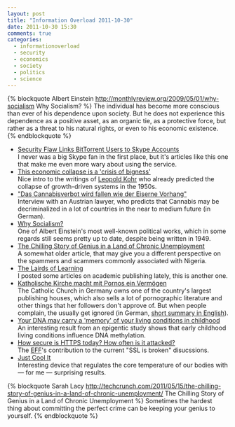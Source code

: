 ```yaml
---
layout: post
title: "Information Overload 2011-10-30"
date: 2011-10-30 15:30
comments: true
categories:
  - informationoverload
  - security
  - economics
  - society
  - politics
  - science
---
```

{% blockquote Albert Einstein http://monthlyreview.org/2009/05/01/why-socialism Why Socialism? %}
The individual has become more conscious than ever of his dependence upon society. But he does not experience this dependence as a positive asset, as an organic tie, as a protective force, but rather as a threat to his natural rights, or even to his economic existence.
{% endblockquote %}

* [Security Flaw Links BitTorrent Users to Skype Accounts](http://torrentfreak.com/security-flaw-links-bittorrent-users-to-skype-accounts-111020/)<br/>I never was a big Skype fan in the first place, but it's articles like this one that make me even more wary about using the service.
* [This economic collapse is a 'crisis of bigness'](http://www.guardian.co.uk/commentisfree/2011/sep/25/crisis-bigness-leopold-kohr)<br/>Nice intro to the writings of [Leopold Kohr](http://en.wikipedia.org/wiki/Leopold_Kohr) who already predicted the collapse of growth-driven systems in the 1950s.
* ["Das Cannabisverbot wird fallen wie der Eiserne Vorhang"](http://derstandard.at/1318726181852/Thema-Cannabis-Das-Cannabisverbot-wird-fallen-wie-der-Eiserne-Vorhang)<br/>Interview with an Austrian lawyer, who predicts that Cannabis may be decriminalized in a lot of countries in the near to medium future (in German).
* [Why Socialism?](http://monthlyreview.org/2009/05/01/why-socialism)<br/>One of Albert Einstein's most well-known political works, which in some regards still seems pretty up to date, despite being written in 1949.
* [The Chilling Story of Genius in a Land of Chronic Unemployment](http://techcrunch.com/2011/05/15/the-chilling-story-of-genius-in-a-land-of-chronic-unemployment/)<br/>A somewhat older article, that may give you a different perspective on the spammers and scammers commonly associated with Nigeria.
* [The Lairds of Learning](http://www.monbiot.com/2011/08/29/the-lairds-of-learning/)<br/>I posted some articles on academic publishing lately, this is another one.
* [Katholische Kirche macht mit Pornos ein Vermögen](http://www.welt.de/vermischtes/article13679586/Katholische-Kirche-macht-mit-Pornos-ein-Vermoegen.html)<br/>The Catholic Church in Germany owns one of the country's largest publishing houses, which also sells a lot of pornographic literature and other things that her followers don't approve of. But when people complain, the usually get ignored (in German, [short summary in English](http://www.worldcrunch.com/catholic-church-makes-fortune-german-porn-business/3995)).
* [Your DNA may carry a 'memory' of your living conditions in childhood](http://scienceblog.com/48584/your-dna-may-carry-a-%E2%80%98memory%E2%80%99-of-your-living-conditions-in-childhood/)<br/>An interesting result from an epigentic study shows that early childhood living conditions influence DNA methylation.
* [How secure is HTTPS today? How often is it attacked?](https://www.eff.org/deeplinks/2011/10/how-secure-https-today)<br/>The [EFF](https://www.eff.org)'s contribution to the current "SSL is broken" disucssions.
* [Just Cool It](http://www.stanfordalumni.org/news/magazine/2005/julaug/features/cool.html)<br/>Interesting device that regulates the core temperature of our bodies with — for me — surprising results.

{% blockquote Sarah Lacy http://techcrunch.com/2011/05/15/the-chilling-story-of-genius-in-a-land-of-chronic-unemployment/ The Chilling Story of Genius in a Land of Chronic Unemployment %}
Sometimes the hardest thing about committing the perfect crime can be keeping your genius to yourself.
{% endblockquote %}
